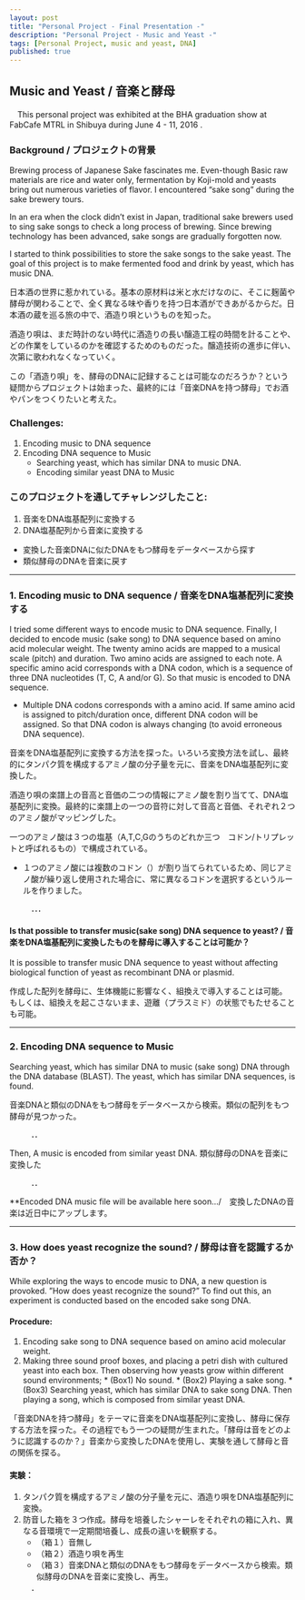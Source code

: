 ```yaml
---
layout: post
title: "Personal Project - Final Presentation -"
description: "Personal Project - Music and Yeast -"
tags: [Personal Project, music and yeast, DNA]
published: true
---
```


## Music and Yeast / 音楽と酵母
　This personal project was exhibited at the BHA graduation show at FabCafe MTRL in Shibuya during June 4 - 11, 2016 .

### Background / プロジェクトの背景

Brewing process of Japanese Sake fascinates me. Even-though Basic raw materials are rice and water only, fermentation by Koji-mold and yeasts bring out numerous varieties of flavor. I encountered “sake song” during the sake brewery tours.

In an era when the clock didn’t exist in Japan, traditional sake brewers used to sing sake songs to check a long process of brewing. Since brewing technology has been advanced, sake songs are gradually forgotten now. 

I started to think possibilities to store the sake songs to the sake yeast. The goal of this project is to make fermented food and drink by yeast, which has music DNA.

日本酒の世界に惹かれている。基本の原材料は米と水だけなのに、そこに麹菌や酵母が関わることで、全く異なる味や香りを持つ日本酒ができあがるからだ。日本酒の蔵を巡る旅の中で、酒造り唄というものを知った。

酒造り唄は、まだ時計のない時代に酒造りの長い醸造工程の時間を計ることや、どの作業をしているのかを確認するためのものだった。醸造技術の進歩に伴い、次第に歌われなくなっていく。

この「酒造り唄」を、酵母のDNAに記録することは可能なのだろうか？という疑問からプロジェクトは始まった、最終的には「音楽DNAを持つ酵母」でお酒やパンをつくりたいと考えた。


### Challenges:
1.  Encoding music to DNA sequence
2.	Encoding DNA sequence to Music
    * 	Searching yeast, which has similar DNA to music DNA.
    * 	Encoding similar yeast DNA to Music

### このプロジェクトを通してチャレンジしたこと:
1.	音楽をDNA塩基配列に変換する
2.	DNA塩基配列から音楽に変換する
* 	変換した音楽DNAに似たDNAをもつ酵母をデータベースから探す
* 	類似酵母のDNAを音楽に戻す


---------------------------------------




### 1. Encoding music to DNA sequence / 音楽をDNA塩基配列に変換する

I tried some different ways to encode music to DNA sequence. Finally, I decided to encode music (sake song) to DNA sequence based on amino acid molecular weight. 
The twenty amino acids are mapped to a musical scale (pitch) and duration. Two amino acids are assigned to each note. 
A specific amino acid corresponds with a DNA codon, which is a sequence of three DNA nucleotides (T, C, A and/or G). So that music is encoded to DNA sequence.

* Multiple DNA codons corresponds with a amino acid. If same amino acid is assigned to pitch/duration once, different DNA codon will be assigned. So that DNA codon is always changing (to avoid erroneous DNA sequence).


音楽をDNA塩基配列に変換する方法を探った。いろいろ変換方法を試し、最終的にタンパク質を構成するアミノ酸の分子量を元に、音楽をDNA塩基配列に変換した。

酒造り唄の楽譜上の音高と音価の二つの情報にアミノ酸を割り当てて、DNA塩基配列に変換。最終的に楽譜上の一つの音符に対して音高と音価、それぞれ２つのアミノ酸がマッピングした。

一つのアミノ酸は３つの塩基（A,T,C,Gのうちのどれか三つ　コドン/トリプレットと呼ばれるもの）で構成されている。

* １つのアミノ酸には複数のコドン（）が割り当てられているため、同じアミノ酸が繰り返し使用された場合に、常に異なるコドンを選択するというルールを作りました。

<figure>
<img src="/images/BHA_Mayumi_Presentation_en.004.jpeg" alt="" style="border:1px solid #333333">
<img src="/images/BHA_Mayumi_Presentation_en.005.jpeg" alt="" style="border:1px solid #333333">
<img src="/images/BHA_Mayumi_Presentation_en.006.jpeg" alt="" style="border:1px solid #333333">
</figure>


#### Is that possible to transfer music(sake song) DNA sequence to yeast? / 音楽をDNA塩基配列に変換したものを酵母に導入することは可能か？

It is possible to transfer music DNA sequence to yeast without affecting biological function of yeast as recombinant DNA or plasmid. 

作成した配列を酵母に、生体機能に影響なく、組換えで導入することは可能。
もしくは、組換えを起こさないまま、遊離（プラスミド）の状態でもたせることも可能。


---------------------------------------



### 2.	Encoding DNA sequence to Music


Searching yeast, which has similar DNA to music (sake song) DNA through the DNA database (BLAST). 
The yeast, which has similar DNA sequences, is found. 

音楽DNAと類似のDNAをもつ酵母をデータベースから検索。類似の配列をもつ酵母が見つかった。

<figure>
<img src="/images/BHA_Mayumi_Presentation_en.008.jpeg" alt="" style="border:1px solid #333333">
<img src="/images/BHA_Mayumi_Presentation_en.009.jpeg" alt="" style="border:1px solid #333333">
</figure>


Then, A music is encoded from similar yeast DNA.
類似酵母のDNAを音楽に変換した

<figure>
<img src="/images/BHA_Mayumi_Presentation_en.010.jpeg" alt="" style="border:1px solid #333333">
<img src="/images/BHA_Mayumi_Presentation_en.011.jpeg" alt="" style="border:1px solid #333333">
</figure>

**Encoded DNA music file will be available here soon.../　変換したDNAの音楽は近日中にアップします。


---------------------------------------



### 3.	How does yeast recognize the sound? / 酵母は音を認識するか否か？

While exploring the ways to encode music to DNA, a new question is provoked. ”How does yeast recognize the sound?” To find out this, an experiment is conducted based on the encoded sake song DNA.

#### Procedure: 
1.  Encoding sake song to DNA sequence based on amino acid molecular weight. 
2.  Making three sound proof boxes, and placing a petri dish with cultured yeast into each box. Then observing 
    how yeasts grow within different sound environments; 
        *  (Box1) No sound. 
        *  (Box2) Playing a sake song. 
        *  (Box3) Searching yeast, which has similar DNA to sake song DNA. Then playing a song, which is composed from similar yeast DNA.


「音楽DNAを持つ酵母」をテーマに音楽をDNA塩基配列に変換し、酵母に保存する方法を探った。その過程でもう一つの疑問が生まれた。「酵母は音をどのように認識するのか？」音楽から変換したDNAを使用し、実験を通して酵母と音の関係を探る。

#### 実験：
1.  タンパク質を構成するアミノ酸の分子量を元に、酒造り唄をDNA塩基配列に変換。
2.  防音した箱を３つ作成。酵母を培養したシャーレをそれぞれの箱に入れ、異なる音環境で一定期間培養し、成長の違いを観察する。
      * （箱１）音無し
      * （箱２）酒造り唄を再生
      * （箱３）音楽DNAと類似のDNAをもつ酵母をデータベースから検索。類似酵母のDNAを音楽に変換し、再生。

<figure>
<img src="/images/BHA_Mayumi_Presentation_en.012.jpg" alt="" style="border:1px solid #333333">
</figure>


